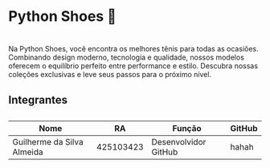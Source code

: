 # **Python Shoes** 👟 <h1>

Na Python Shoes, você encontra os melhores tênis para todas as ocasiões. Combinando design moderno, tecnologia e qualidade, nossos modelos oferecem o equilíbrio perfeito entre performance e estilo. Descubra nossas coleções exclusivas e leve seus passos para o próximo nível.



## **Integrantes** <h2>

Nome                       | RA        |               Função | GitHub 
-------------------------- | --------- | -------------------- | ------
Guilherme da Silva Almeida | 425103423 | Desenvolvidor GitHub | hahah

